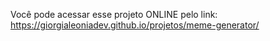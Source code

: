 Você pode acessar esse projeto ONLINE pelo link: https://giorgialeoniadev.github.io/projetos/meme-generator/
